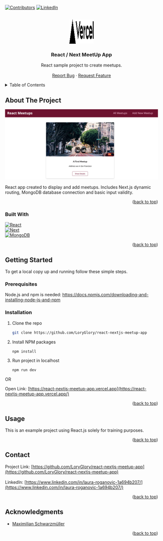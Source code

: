 <!-- Improved compatibility of back to top link: See: https://github.com/othneildrew/Best-README-Template/pull/73 -->
<a name="readme-top"></a>
<!--
*** Thanks for checking out the Best-README-Template. If you have a suggestion
*** that would make this better, please fork the repo and create a pull request
*** or simply open an issue with the tag "enhancement".
*** Don't forget to give the project a star!
*** Thanks again! Now go create something AMAZING! :D
-->



<!-- PROJECT SHIELDS -->
<!--
*** I'm using markdown "reference style" links for readability.
*** Reference links are enclosed in brackets [ ] instead of parentheses ( ).
*** See the bottom of this document for the declaration of the reference variables
*** for contributors-url, forks-url, etc. This is an optional, concise syntax you may use.
*** https://www.markdownguide.org/basic-syntax/#reference-style-links
-->
[![Contributors][contributors-shield]][contributors-url]
[![LinkedIn][linkedin-shield]][linkedin-url]


<!-- PROJECT LOGO -->
<br />
<div align="center">
  <a href="https://github.com/LoryGlory/react-nextjs-meetup-app">
    <img src="public/vercel.svg" alt="Logo" width="80" height="80">
  </a>

<h3 align="center">React / Next MeetUp App</h3>

  <p align="center">
    React sample project to create meetups.
    <br />
    <br />
    <a href="https://github.com/LoryGlory/react-nextjs-meetup-app">Report Bug</a>
    ·
    <a href="https://github.com/LoryGlory/react-nextjs-meetup-app">Request Feature</a>
  </p>
</div>



<!-- TABLE OF CONTENTS -->
<details>
  <summary>Table of Contents</summary>
  <ol>
    <li>
      <a href="#about-the-project">About The Project</a>
      <ul>
        <li><a href="#built-with">Built With</a></li>
      </ul>
    </li>
    <li>
      <a href="#getting-started">Getting Started</a>
      <ul>
        <li><a href="#prerequisites">Prerequisites</a></li>
        <li><a href="#installation">Installation</a></li>
      </ul>
    </li>
    <li><a href="#usage">Usage</a></li> 
    <li><a href="#contact">Contact</a></li>
    <li><a href="#acknowledgments">Acknowledgments</a></li>
  </ol>
</details>



<!-- ABOUT THE PROJECT -->

## About The Project

[![Product Name Screen Shot][product-screenshot]](https://example.com)

React app created to display and add meetups. Includes Next.js dynamic routing, MongoDB database connection and basic input validity.

<p align="right">(<a href="#readme-top">back to top</a>)</p>

### Built With

[![React][React.js]][React-url]
<br/>
[![Next][Next.js]][Next-url]
<br/>
[![MongoDB][MongoDB]][MongoDB-url]

<p align="right">(<a href="#readme-top">back to top</a>)</p>



<!-- GETTING STARTED -->

## Getting Started

To get a local copy up and running follow these simple steps.

### Prerequisites

Node.js and npm is needed:
[https://docs.npmjs.com/downloading-and-installing-node-js-and-npm
](https://docs.npmjs.com/downloading-and-installing-node-js-and-npm
)

### Installation

1. Clone the repo
   ```sh
   git clone https://github.com/LoryGlory/react-nextjs-meetup-app
   ```
2. Install NPM packages
   ```sh
   npm install
   ```
3. Run project in localhost
   ```sh
   npm run dev
   ```
   
OR 

Open Link: [https://react-nextjs-meetup-app.vercel.app](https://react-nextjs-meetup-app.vercel.app/)

<p align="right">(<a href="#readme-top">back to top</a>)</p>



<!-- USAGE EXAMPLES -->

## Usage

This is an example project using React.js solely for training purposes.

<!-- Possible additions -->

<p align="right">(<a href="#readme-top">back to top</a>)</p>


<!-- CONTACT -->

## Contact

Project Link: [https://github.com/LoryGlory/react-nextjs-meetup-app](https://github.com/LoryGlory/react-nextjs-meetup-app)
<br/><br/>
LinkedIn: [https://www.linkedin.com/in/laura-roganovic-1a694b207/](https://www.linkedin.com/in/laura-roganovic-1a694b207/)
<p align="right">(<a href="#readme-top">back to top</a>)</p>


<!-- ACKNOWLEDGMENTS -->

## Acknowledgments

* []() [Maximilian Schwarzmüller ](https://github.com/academind)

<p align="right">(<a href="#readme-top">back to top</a>)</p>



<!-- MARKDOWN LINKS & IMAGES -->
<!-- https://www.markdownguide.org/basic-syntax/#reference-style-links -->

[contributors-shield]: https://img.shields.io/github/contributors/LoryGlory/react-nextjs-meetup-app.svg?style=for-the-badge

[contributors-url]: https://github.com/LoryGlory/react-nextjs-meetup-app/graphs/contributors

[forks-shield]: https://img.shields.io/github/forks/LoryGlory/react-nextjs-meetup-app.svg?style=for-the-badge

[forks-url]: https://github.com/LoryGlory/react-nextjs-meetup-app/network/members

[stars-shield]: https://img.shields.io/github/stars/LoryGlory/react-nextjs-meetup-app.svg?style=for-the-badge

[stars-url]: https://github.com/LoryGlory/react-nextjs-meetup-app/stargazers

[issues-shield]: https://img.shields.io/github/issues/LoryGlory/react-nextjs-meetup-app.svg?style=for-the-badge

[issues-url]: https://github.com/LoryGlory/react-nextjs-meetup-app

[license-shield]: https://img.shields.io/github/license/LoryGlory/react-nextjs-meetup-app.svg?style=for-the-badge

[license-url]: https://github.com/LoryGlory/react-nextjs-meetup-app/blob/master/LICENSE.txt

[linkedin-shield]: https://img.shields.io/badge/-LinkedIn-black.svg?style=for-the-badge&logo=linkedin&colorB=555

[linkedin-url]: https://www.linkedin.com/in/laura-roganovic-1a694b207/

[product-screenshot]: public/screenshot.png

[Next.js]: https://img.shields.io/badge/next.js-000000?style=for-the-badge&logo=nextdotjs&logoColor=white

[Next-url]: https://nextjs.org/

[React.js]: https://img.shields.io/badge/React-20232A?style=for-the-badge&logo=react&logoColor=61DAFB

[React-url]: https://reactjs.org/

[Vue.js]: https://img.shields.io/badge/Vue.js-35495E?style=for-the-badge&logo=vuedotjs&logoColor=4FC08D

[Vue-url]: https://vuejs.org/

[Angular.io]: https://img.shields.io/badge/Angular-DD0031?style=for-the-badge&logo=angular&logoColor=white

[Angular-url]: https://angular.io/

[Svelte.dev]: https://img.shields.io/badge/Svelte-4A4A55?style=for-the-badge&logo=svelte&logoColor=FF3E00

[Svelte-url]: https://svelte.dev/

[Laravel.com]: https://img.shields.io/badge/Laravel-FF2D20?style=for-the-badge&logo=laravel&logoColor=white

[Laravel-url]: https://laravel.com

[Bootstrap.com]: https://img.shields.io/badge/Bootstrap-563D7C?style=for-the-badge&logo=bootstrap&logoColor=white

[Bootstrap-url]: https://getbootstrap.com

[JQuery.com]: https://img.shields.io/badge/jQuery-0769AD?style=for-the-badge&logo=jquery&logoColor=white

[JQuery-url]: https://jquery.com

[Firebase]: https://img.shields.io/badge/Firebase-039BE5?style=for-the-badge&logo=Firebase&logoColor=white

[Firebase-url]: https://firebase.google.com/

[MongoDB]: https://img.shields.io/badge/MongoDB-%234ea94b.svg?style=for-the-badge&logo=mongodb&logoColor=white

[MongoDB-url]: https://www.mongodb.com/

